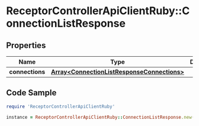 # ReceptorControllerApiClientRuby::ConnectionListResponse

## Properties

Name | Type | Description | Notes
------------ | ------------- | ------------- | -------------
**connections** | [**Array&lt;ConnectionListResponseConnections&gt;**](ConnectionListResponseConnections.md) |  | [optional] 

## Code Sample

```ruby
require 'ReceptorControllerApiClientRuby'

instance = ReceptorControllerApiClientRuby::ConnectionListResponse.new(connections: null)
```


